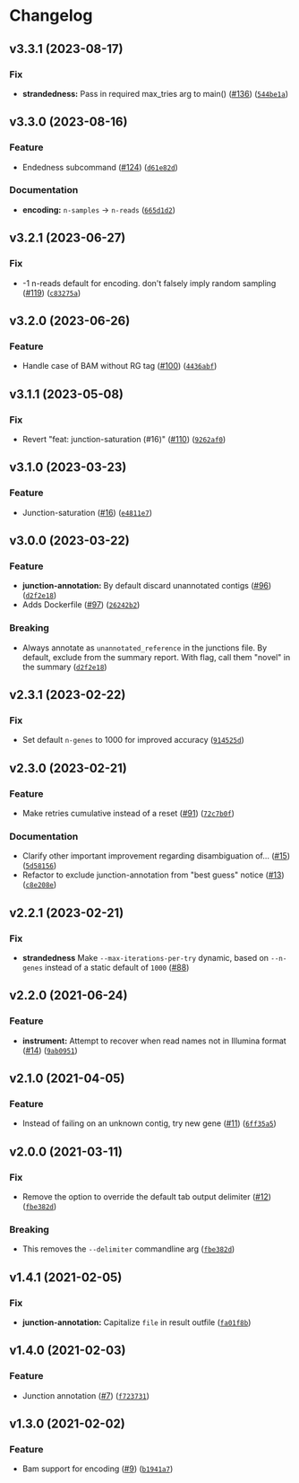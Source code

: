 # Changelog

<!--next-version-placeholder-->

## v3.3.1 (2023-08-17)

### Fix

* **strandedness:** Pass in required max_tries arg to main() ([#136](https://github.com/stjudecloud/ngsderive/issues/136)) ([`544be1a`](https://github.com/stjudecloud/ngsderive/commit/544be1ab85bcbede256b3f6b74fb80002a3de459))

## v3.3.0 (2023-08-16)

### Feature

* Endedness subcommand ([#124](https://github.com/stjudecloud/ngsderive/issues/124)) ([`d61e82d`](https://github.com/stjudecloud/ngsderive/commit/d61e82dd53272929dca2e825d172aff2bb97bacc))

### Documentation

* **encoding:** `n-samples` -> `n-reads` ([`665d1d2`](https://github.com/stjudecloud/ngsderive/commit/665d1d2dac56a09bed4101a52ce2f3cddeecd738))

## v3.2.1 (2023-06-27)
### Fix
* -1 n-reads default for encoding. don't falsely imply random sampling ([#119](https://github.com/stjudecloud/ngsderive/issues/119)) ([`c83275a`](https://github.com/stjudecloud/ngsderive/commit/c83275a018703c57f0ce8c90cf4b94fbd658e300))

## v3.2.0 (2023-06-26)
### Feature
* Handle case of BAM without RG tag ([#100](https://github.com/stjudecloud/ngsderive/issues/100)) ([`4436abf`](https://github.com/stjudecloud/ngsderive/commit/4436abf70540a33b1825deba3c8b0b499b93bbc5))

## v3.1.1 (2023-05-08)
### Fix
* Revert "feat: junction-saturation (#16)" ([#110](https://github.com/stjudecloud/ngsderive/issues/110)) ([`9262af0`](https://github.com/stjudecloud/ngsderive/commit/9262af0d8290e3f1ae70ba47b58fbea9b9c15d35))

## v3.1.0 (2023-03-23)
### Feature
* Junction-saturation ([#16](https://github.com/stjudecloud/ngsderive/issues/16)) ([`e4811e7`](https://github.com/stjudecloud/ngsderive/commit/e4811e73e2164dd8f6150d6f3ae2f0f6a8af2f99))

## v3.0.0 (2023-03-22)
### Feature
* **junction-annotation:** By default discard unannotated contigs ([#96](https://github.com/stjudecloud/ngsderive/issues/96)) ([`d2f2e18`](https://github.com/stjudecloud/ngsderive/commit/d2f2e18338656da53e2d6d8c74f2a48850a1f125))
* Adds Dockerfile ([#97](https://github.com/stjudecloud/ngsderive/issues/97)) ([`26242b2`](https://github.com/stjudecloud/ngsderive/commit/26242b27fe2d73e2413f872a61496cffca3922f2))

### Breaking
* Always annotate as `unannotated_reference` in the junctions file. By default, exclude from the summary report. With flag, call them "novel" in the summary ([`d2f2e18`](https://github.com/stjudecloud/ngsderive/commit/d2f2e18338656da53e2d6d8c74f2a48850a1f125))

## v2.3.1 (2023-02-22)
### Fix
* Set default `n-genes` to 1000 for improved accuracy ([`914525d`](https://github.com/stjudecloud/ngsderive/commit/914525da2449ad6588c1518287a9b73cc91cf9d4))

## v2.3.0 (2023-02-21)
### Feature
* Make retries cumulative instead of a reset ([#91](https://github.com/stjudecloud/ngsderive/issues/91)) ([`72c7b0f`](https://github.com/stjudecloud/ngsderive/commit/72c7b0fca9c72b4caafb307451ff3b1c08c671bc))

### Documentation
* Clarify other important improvement regarding disambiguation of… ([#15](https://github.com/stjudecloud/ngsderive/issues/15)) ([`5d58156`](https://github.com/stjudecloud/ngsderive/commit/5d58156f79ddf57f8d0518bc45745e923d8f4c04))
* Refactor to exclude junction-annotation from "best guess" notice ([#13](https://github.com/stjudecloud/ngsderive/issues/13)) ([`c8e208e`](https://github.com/stjudecloud/ngsderive/commit/c8e208e2edf4c8d81fb5cddc322b38a5acc57a44))

## v2.2.1 (2023-02-21)
### Fix
* **strandedness** Make `--max-iterations-per-try` dynamic, based on `--n-genes` instead of a static default of `1000` ([#88](https://github.com/stjudecloud/ngsderive/pull/88))

## v2.2.0 (2021-06-24)
### Feature
* **instrument:** Attempt to recover when read names not in Illumina format ([#14](https://github.com/stjudecloud/ngsderive/issues/14)) ([`9ab0951`](https://github.com/stjudecloud/ngsderive/commit/9ab0951a04bdcffdd12f2291ec25c46d74d666d1))

## v2.1.0 (2021-04-05)
### Feature
* Instead of failing on an unknown contig, try new gene ([#11](https://github.com/stjudecloud/ngsderive/issues/11)) ([`6ff35a5`](https://github.com/stjudecloud/ngsderive/commit/6ff35a5c033c5d16145562cb85a2177c65ddd478))

## v2.0.0 (2021-03-11)
### Fix
* Remove the option to override the default tab output delimiter ([#12](https://github.com/stjudecloud/ngsderive/issues/12)) ([`fbe382d`](https://github.com/stjudecloud/ngsderive/commit/fbe382d67e22f3cc585a86da21b788d7e79f76a3))

### Breaking
* This removes the `--delimiter` commandline arg ([`fbe382d`](https://github.com/stjudecloud/ngsderive/commit/fbe382d67e22f3cc585a86da21b788d7e79f76a3))

## v1.4.1 (2021-02-05)
### Fix
* **junction-annotation:** Capitalize `file` in result outfile ([`fa01f8b`](https://github.com/stjudecloud/ngsderive/commit/fa01f8ba8312ad396bd6161e4d6ae81bbf1388b5))

## v1.4.0 (2021-02-03)
### Feature
* Junction annotation ([#7](https://github.com/stjudecloud/ngsderive/issues/7)) ([`f723731`](https://github.com/stjudecloud/ngsderive/commit/f723731343a3ab328643fa2d57391c91ef6efd43))

## v1.3.0 (2021-02-02)
### Feature
* Bam support for encoding ([#9](https://github.com/stjudecloud/ngsderive/issues/9)) ([`b1941a7`](https://github.com/stjudecloud/ngsderive/commit/b1941a74b36ab6b578e91273bc9ca41743dfaefa))
